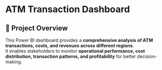 # ATM Transaction Dashboard

## 📌 Project Overview
This Power BI dashboard provides a **comprehensive analysis of ATM transactions, costs, and revenues across different regions**.  
It enables stakeholders to monitor **operational performance, cost distribution, transaction patterns, and profitability** for better decision-making.  
